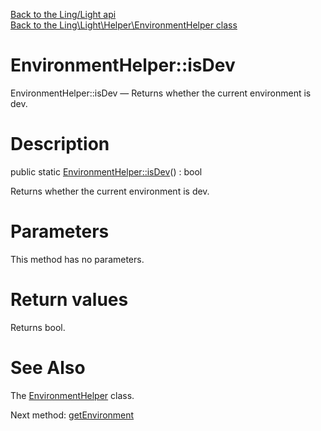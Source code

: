 [Back to the Ling/Light api](https://github.com/lingtalfi/Light/blob/master/doc/api/Ling/Light.md)<br>
[Back to the Ling\Light\Helper\EnvironmentHelper class](https://github.com/lingtalfi/Light/blob/master/doc/api/Ling/Light/Helper/EnvironmentHelper.md)


EnvironmentHelper::isDev
================



EnvironmentHelper::isDev — Returns whether the current environment is dev.




Description
================


public static [EnvironmentHelper::isDev](https://github.com/lingtalfi/Light/blob/master/doc/api/Ling/Light/Helper/EnvironmentHelper/isDev.md)() : bool




Returns whether the current environment is dev.




Parameters
================

This method has no parameters.


Return values
================

Returns bool.








See Also
================

The [EnvironmentHelper](https://github.com/lingtalfi/Light/blob/master/doc/api/Ling/Light/Helper/EnvironmentHelper.md) class.

Next method: [getEnvironment](https://github.com/lingtalfi/Light/blob/master/doc/api/Ling/Light/Helper/EnvironmentHelper/getEnvironment.md)<br>

